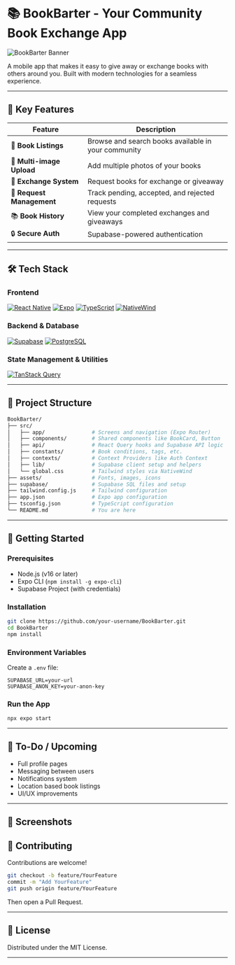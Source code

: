 # 📚 BookBarter - Your Community Book Exchange App

![BookBarter Banner](https://placehold.co/600x400/1E90FF/ffffff?text=BookBarter&font=Raleway)

A mobile app that makes it easy to give away or exchange books with others around you. Built with modern technologies for a seamless experience.

---

## 🌟 Key Features

| Feature                   | Description                                         |
| ------------------------- | --------------------------------------------------- |
| 📖 **Book Listings**      | Browse and search books available in your community |
| 📸 **Multi-image Upload** | Add multiple photos of your books                   |
| 🔄 **Exchange System**    | Request books for exchange or giveaway              |
| 🔔 **Request Management** | Track pending, accepted, and rejected requests      |
| 📚 **Book History**       | View your completed exchanges and giveaways         |
| 🔒 **Secure Auth**        | Supabase-powered authentication                     |

---

## 🛠 Tech Stack

### Frontend

[![React Native](https://img.shields.io/badge/React_Native-20232A?style=for-the-badge\&logo=react\&logoColor=61DAFB)](https://reactnative.dev/)
[![Expo](https://img.shields.io/badge/-Expo-000020?style=for-the-badge\&logo=expo\&logoColor=white)](https://expo.io/)
[![TypeScript](https://img.shields.io/badge/-TypeScript-3178C6?style=for-the-badge\&logo=typescript\&logoColor=white)](https://www.typescriptlang.org/)
[![NativeWind](https://img.shields.io/badge/-NativeWind-06B6D4?style=for-the-badge\&logo=tailwind-css\&logoColor=white)](https://www.nativewind.dev/)

### Backend & Database

[![Supabase](https://img.shields.io/badge/-Supabase-3ECF8E?style=for-the-badge\&logo=supabase\&logoColor=white)](https://supabase.io/)
[![PostgreSQL](https://img.shields.io/badge/-PostgreSQL-4169E1?style=for-the-badge\&logo=postgresql\&logoColor=white)](https://www.postgresql.org/)

### State Management & Utilities

[![TanStack Query](https://img.shields.io/badge/-TanStack%20Query-FF4154?style=for-the-badge\&logo=react-query\&logoColor=white)](https://tanstack.com/query/latest)

---

## 📂 Project Structure

```bash
BookBarter/
├── src/
│   ├── app/               # Screens and navigation (Expo Router)
│   ├── components/        # Shared components like BookCard, Button
│   ├── api/               # React Query hooks and Supabase API logic
│   ├── constants/         # Book conditions, tags, etc.
│   ├── contexts/          # Context Providers like Auth Context
│   ├── lib/               # Supabase client setup and helpers
│   └── global.css         # Tailwind styles via NativeWind
├── assets/                # Fonts, images, icons
├── supabase/              # Supabase SQL files and setup
├── tailwind.config.js     # Tailwind configuration
├── app.json               # Expo app configuration
├── tsconfig.json          # TypeScript configuration
└── README.md              # You are here
```

---

## 🚀 Getting Started

### Prerequisites

* Node.js (v16 or later)
* Expo CLI (`npm install -g expo-cli`)
* Supabase Project (with credentials)

### Installation

```bash
git clone https://github.com/your-username/BookBarter.git
cd BookBarter
npm install
```

### Environment Variables

Create a `.env` file:

```env
SUPABASE_URL=your-url
SUPABASE_ANON_KEY=your-anon-key
```

### Run the App

```bash
npx expo start
```

---

## 📝 To-Do / Upcoming

* Full profile pages
* Messaging between users
* Notifications system
* Location based book listings
* UI/UX improvements

---

## 📸 Screenshots

## 🤝 Contributing

Contributions are welcome!

```bash
git checkout -b feature/YourFeature
commit -m "Add YourFeature"
git push origin feature/YourFeature
```

Then open a Pull Request.

---

## 📄 License

Distributed under the MIT License.

---
